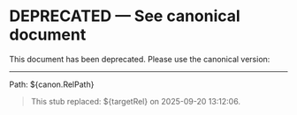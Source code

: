 # DEPRECATED — See canonical document

This document has been deprecated. Please use the canonical version:

****  
Path: ${canon.RelPath}

> This stub replaced: ${targetRel} on 2025-09-20 13:12:06.

